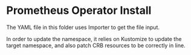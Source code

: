 # Prometheus Operator Install

The YAML file in this folder uses Importer to get the file input.

In order to update the namespace, it relies on Kustomize to update the target namespace, and also patch CRB resources to be correctly in line.
